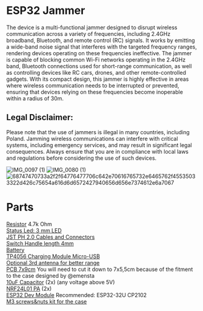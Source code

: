# ESP32 Jammer
<p>The device is a multi-functional jammer designed to disrupt wireless communication across a variety of frequencies, including 2.4GHz broadband, Bluetooth, and remote control (RC) signals. It works by emitting a wide-band noise signal that interferes with the targeted frequency ranges, rendering devices operating on these frequencies ineffective. The jammer is capable of blocking common Wi-Fi networks operating in the 2.4GHz band, Bluetooth connections used for short-range communication, as well as controlling devices like RC cars, drones, and other remote-controlled gadgets. With its compact design, this jammer is highly effective in areas where wireless communication needs to be interrupted or prevented, ensuring that devices relying on these frequencies become inoperable within a radius of 30m.</p>

## Legal Disclaimer:
Please note that the use of jammers is illegal in many countries, including Poland. Jamming wireless communications can interfere with critical systems, including emergency services, and may result in significant legal consequences. Always ensure that you are in compliance with local laws and regulations before considering the use of such devices.

![IMG_0097 (1)](https://github.com/user-attachments/assets/3f2474b4-8632-43ad-9fc6-dd3d6c00ee1b)
![IMG_0080 (1)](https://github.com/user-attachments/assets/7278e68d-2f59-4723-91ac-e92a19350350)
![68747470733a2f2f64776477706c642e70616765732e6465762f45535033322d426c75654a616d6d6572427940656d656e7374612e6a7067](https://github.com/user-attachments/assets/d64c5610-a4a5-4af5-9df6-9373b230e8a4)

# Parts

  [Resistor](https://pl.aliexpress.com/item/1005007987815579.html?aff_fcid=1e343476a15f43959b9e5f1eca4ca941-1741732129651-05363-_oBV1Q1Z&tt=CPS_NORMAL&aff_fsk=_oBV1Q1Z&aff_platform=shareComponent-detail&sk=_oBV1Q1Z&aff_trace_key=1e343476a15f43959b9e5f1eca4ca941-1741732129651-05363-_oBV1Q1Z&terminal_id=5bcfda95327e49539b9b6782303a1b72&afSmartRedirect=y) 4.7k Ohm<br />
  [Status Led: 3 mm LED](https://pl.aliexpress.com/item/1005006898362384.html?spm=a2g0o.order_list.order_list_main.16.42211c24tHlYuV&gatewayAdapt=glo2pol)<br />
  [JST PH 2.0 Cables and Connectors](https://pl.aliexpress.com/item/32665588344.html?spm=a2g0o.order_list.order_list_main.21.42211c24tHlYuV&gatewayAdapt=glo2pol)<br />
  [Switch Handle length 4mm](https://pl.aliexpress.com/item/4001207529493.html?spm=a2g0o.order_list.order_list_main.26.42211c24tHlYuV&gatewayAdapt=glo2pol)<br />
  [Battery](https://pl.aliexpress.com/item/1005008060921977.html?spm=a2g0o.order_list.order_list_main.31.42211c24tHlYuV&gatewayAdapt=glo2pol)<br />
  [TP4056 Charging Module Micro-USB](https://pl.aliexpress.com/item/1005008071836461.html?spm=a2g0o.order_list.order_list_main.37.42211c24tHlYuV&gatewayAdapt=glo2pol)<br />
  [Optional 3rd antenna for better range](https://pl.aliexpress.com/item/1005007039901040.html?spm=a2g0o.order_list.order_list_main.42.42211c24tHlYuV&gatewayAdapt=glo2pol)<br />
  [PCB 7x9cm](https://pl.aliexpress.com/item/32888385898.html?spm=a2g0o.order_list.order_list_main.47.42211c24tHlYuV&gatewayAdapt=glo2pol) You will need to cut it down to 7x5,5cm because of the fitment to the case designed by @emensta<br />
  [10uF Capacitor](https://pl.aliexpress.com/item/1005002524973878.html?spm=a2g0o.order_list.order_list_main.52.42211c24tHlYuV&gatewayAdapt=glo2pol) (2x) (any voltage above 5V)<br />
  [NRF24L01 PA](https://pl.aliexpress.com/item/1005007142575123.html?spm=a2g0o.order_list.order_list_main.57.42211c24tHlYuV&gatewayAdapt=glo2pol) (2x)<br />
  [ESP32 Dev Module](https://pl.aliexpress.com/item/1005006613312645.html?spm=a2g0o.order_list.order_list_main.62.42211c24tHlYuV&gatewayAdapt=glo2pol) Recommended: ESP32-32U CP2102<br />
  [M3 screws&nuts kit for the case](https://pl.aliexpress.com/item/1005002855686647.html?aff_fcid=6a3cf658a8c7443480b183b7236a4a21-1741732689780-09433-_oC24YXH&tt=CPS_NORMAL&aff_fsk=_oC24YXH&aff_platform=shareComponent-detail&sk=_oC24YXH&aff_trace_key=6a3cf658a8c7443480b183b7236a4a21-1741732689780-09433-_oC24YXH&terminal_id=5bcfda95327e49539b9b6782303a1b72&afSmartRedirect=y)

